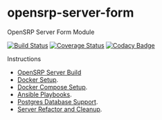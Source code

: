 # opensrp-server-form
OpenSRP Server Form Module

[![Build Status](https://travis-ci.org/OpenSRP/opensrp-server-form.svg?branch=master)](https://travis-ci.org/OpenSRP/opensrp-server-form) [![Coverage Status](https://coveralls.io/repos/github/OpenSRP/opensrp-server-form/badge.svg)](https://coveralls.io/github/OpenSRP/opensrp-server-form) [![Codacy Badge](https://api.codacy.com/project/badge/Grade/1214d62440104f048259b1ade69ede3f)](https://www.codacy.com/app/OpenSRP/opensrp-server-form?utm_source=github.com&amp;utm_medium=referral&amp;utm_content=OpenSRP/opensrp-server-form&amp;utm_campaign=Badge_Grade)

Instructions

* [OpenSRP Server Build](https://smartregister.atlassian.net/wiki/display/Documentation/OpenSRP+Server+Build) 
* [Docker Setup](https://smartregister.atlassian.net/wiki/display/Documentation/Docker+Setup).
* [Docker Compose Setup](https://smartregister.atlassian.net/wiki/spaces/Documentation/pages/52690976/Docker+Compose+Setup).
* [Ansible Playbooks](https://smartregister.atlassian.net/wiki/spaces/Documentation/pages/540901377/Ansible+Playbooks).
* [Postgres Database Support](https://smartregister.atlassian.net/wiki/spaces/Documentation/pages/251068417/Postgres+Database+Support+as+Main+Datastore).
* [Server Refactor and Cleanup](https://smartregister.atlassian.net/wiki/spaces/Documentation/pages/562659330/OpenSRP+Server+Refactor+and+Clean+up).